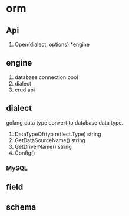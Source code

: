# orm

## Api

1) Open(dialect, options) *engine

## engine

1) database connection pool
2) dialect
3) crud api

## dialect

golang data type convert to database data type.

1) DataTypeOf(typ reflect.Type) string
2) GetDataSourceName() string
3) GetDriverName() string
4) Config()

### MySQL

## field

## schema